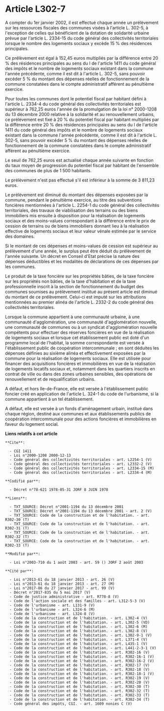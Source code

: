 # Article L302-7

A compter du 1er janvier 2002, il est effectué chaque année un prélèvement sur les ressources fiscales des communes visées à
l'article L. 302-5, à l'exception de celles qui bénéficient de la dotation de solidarité urbaine prévue par l'article L.
2334-15 du code général des collectivités territoriales lorsque le nombre des logements sociaux y excède 15 % des résidences
principales.

Ce prélèvement est égal à 152,45 euros multipliés par la différence entre 20 % des résidences principales au sens du I de
l'article 1411 du code général des impôts et le nombre de logements sociaux existant dans la commune l'année précédente,
comme il est dit à l'article L. 302-5, sans pouvoir excéder 5 % du montant des dépenses réelles de fonctionnement de la
commune constatées dans le compte administratif afférent au pénultième exercice.

Pour toutes les communes dont le potentiel fiscal par habitant défini à l'article L. 2334-4 du code général des collectivités
territoriales est supérieur à 762,25 euros l'année de la promulgation de la loi n° 2000-1208 du 13 décembre 2000 relative à
la solidarité et au renouvellement urbains, ce prélèvement est fixé à 20 % du potentiel fiscal par habitant multipliés par la
différence entre 20 % des résidences principales au sens du I de l'article 1411 du code général des impôts et le nombre de
logements sociaux existant dans la commune l'année précédente, comme il est dit à l'article L. 302-5, sans pouvoir excéder 5
% du montant des dépenses réelles de fonctionnement de la commune constatées dans le compte administratif afférent au
pénultième exercice.

Le seuil de 762,25 euros est actualisé chaque année suivante en fonction du taux moyen de progression du potentiel fiscal par
habitant de l'ensemble des communes de plus de 1 500 habitants.

Le prélèvement n'est pas effectué s'il est inférieur à la somme de 3 811,23 euros.

Le prélèvement est diminué du montant des dépenses exposées par la commune, pendant le pénultième exercice, au titre des
subventions foncières mentionnées à l'article L. 2254-1 du code général des collectivités territoriales, des travaux de
viabilisation des terrains ou des biens immobiliers mis ensuite à disposition pour la réalisation de logements sociaux et des
moins-values correspondant à la différence entre le prix de cession de terrains ou de biens immobiliers donnant lieu à la
réalisation effective de logements sociaux et leur valeur vénale estimée par le service des domaines.

Si le montant de ces dépenses et moins-values de cession est supérieur au prélèvement d'une année, le surplus peut être
déduit du prélèvement de l'année suivante. Un décret en Conseil d'Etat précise la nature des dépenses déductibles et les
modalités de déclarations de ces dépenses par les communes.

Le produit de la taxe foncière sur les propriétés bâties, de la taxe foncière sur les propriétés non bâties, de la taxe
d'habitation et de la taxe professionnelle inscrit à la section de fonctionnement du budget des communes soumises au
prélèvement institué au présent article est diminué du montant de ce prélèvement. Celui-ci est imputé sur les attributions
mentionnées au premier alinéa de l'article L. 2332-2 du code général des collectivités territoriales.

Lorsque la commune appartient à une communauté urbaine, à une communauté d'agglomération, une communauté d'agglomération
nouvelle, une communauté de communes ou à un syndicat d'agglomération nouvelle compétents pour effectuer des réserves
foncières en vue de la réalisation de logements sociaux et lorsque cet établissement public est doté d'un programme local de
l'habitat, la somme correspondante est versée à l'établissement public de coopération intercommunale ; en sont déduites les
dépenses définies au sixième alinéa et effectivement exposées par la commune pour la réalisation de logements sociaux. Elle
est utilisée pour financer des acquisitions foncières et immobilières en vue de la réalisation de logements locatifs sociaux
et, notamment dans les quartiers inscrits en contrat de ville ou dans des zones urbaines sensibles, des opérations de
renouvellement et de requalification urbains.

A défaut, et hors Ile-de-France, elle est versée à l'établissement public foncier créé en application de l'article L. 324-1
du code de l'urbanisme, si la commune appartient à un tel établissement.

A défaut, elle est versée à un fonds d'aménagement urbain, institué dans chaque région, destiné aux communes et aux
établissements publics de coopération intercommunale pour des actions foncières et immobilières en faveur du logement social.

**Liens relatifs à cet article**

	**Cite**:

	  - CGI 1411
	  - Loi n°2000-1208 2000-12-13
	  - Code général des collectivités territoriales - art. L2254-1 (V)
	  - Code général des collectivités territoriales - art. L2332-2 (V)
	  - Code général des collectivités territoriales - art. L2334-15 (M)
	  - Code général des collectivités territoriales - art. L2334-4 (M)

	**Codifié par**:

	  - Décret n°78-621 1978-05-31 JORF 8 JUIN 1978

	**Liens**:

	  - TXT_SOURCE: Décret n°2001-1194 du 13 décembre 2001
	  - TXT_SOURCE: Décret n°2001-1194 du 13 décembre 2001 - art. 2 (V)
	  - TXT_SOURCE: Code de la construction et de l'habitation. - art. R302-30 (T)
	  - TXT_SOURCE: Code de la construction et de l'habitation. - art. R302-31 (T)
	  - TXT_SOURCE: Code de la construction et de l'habitation. - art. R302-32 (T)
	  - TXT_SOURCE: Code de la construction et de l'habitation. - art. R302-33 (T)

	**Modifié par**:

	  - Loi n°2003-710 du 1 août 2003 - art. 59 () JORF 2 août 2003

	**Cité par**:

	  - Loi n°2013-61 du 18 janvier 2013 - art. 26 (V)
	  - Loi n°2013-61 du 18 janvier 2013 - art. 27 (M)
	  - Loi n°2017-86 du 27 janvier 2017 - art. 99 (V)
	  - Décret n°2017-835 du 5 mai 2017 (V)
	  - Code de justice administrative - art. R778-8 (V)
	  - Code de l'action sociale et des familles - art. L312-5-3 (V)
	  - Code de l'urbanisme - art. L131-9 (V)
	  - Code de l'urbanisme - art. L324-6 (M)
	  - Code de l'urbanisme - art. L324-8 (V)
	  - Code de la construction et de l'habitation. - art. L302-4 (V)
	  - Code de la construction et de l'habitation. - art. L302-5 (VD)
	  - Code de la construction et de l'habitation. - art. L302-6 (M)
	  - Code de la construction et de l'habitation. - art. L302-8 (V)
	  - Code de la construction et de l'habitation. - art. L302-9-1 (V)
	  - Code de la construction et de l'habitation. - art. L371-4 (V)
	  - Code de la construction et de l'habitation. - art. L435-1 (V)
	  - Code de la construction et de l'habitation. - art. L441-2-3-1 (V)
	  - Code de la construction et de l'habitation. - art. R302-16 (V)
	  - Code de la construction et de l'habitation. - art. R302-16-1 (V)
	  - Code de la construction et de l'habitation. - art. R302-16-2 (V)
	  - Code de la construction et de l'habitation. - art. R302-17 (V)
	  - Code de la construction et de l'habitation. - art. R302-18 (V)
	  - Code de la construction et de l'habitation. - art. R302-18-1 (V)
	  - Code de la construction et de l'habitation. - art. R302-19 (V)
	  - Code de la construction et de l'habitation. - art. R302-20 (V)
	  - Code de la construction et de l'habitation. - art. R302-30 (T)
	  - Code de la construction et de l'habitation. - art. R302-32 (T)
	  - Code de la construction et de l'habitation. - art. R302-33 (T)
	  - Code de la construction et de l'habitation. - art. R302-34 (T)
	  - Code général des impôts, CGI. - art. 1609 nonies C (V)
